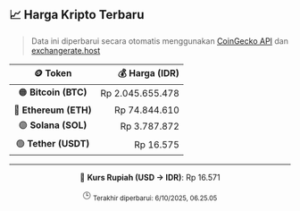 

<!-- HARGA_KRIPTO -->
## 📈 Harga Kripto Terbaru

> Data ini diperbarui secara otomatis menggunakan [CoinGecko API](https://www.coingecko.com/) dan [exchangerate.host](https://exchangerate.host/)

<div align="center">

| 🪙 Token | 💰 Harga (IDR) |
|:------:|---------------:|
| 🟠 **Bitcoin (BTC)**   | Rp 2.045.655.478 |
| 🔵 **Ethereum (ETH)**  | Rp 74.844.610 |
| 🟣 **Solana (SOL)**    | Rp 3.787.872 |
| 🟢 **Tether (USDT)**   | Rp 16.575 |

---

💱 **Kurs Rupiah (USD → IDR)**: Rp 16.571

🕒 <sub>Terakhir diperbarui: 6/10/2025, 06.25.05</sub>

</div>
<!-- /HARGA_KRIPTO -->
